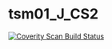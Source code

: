 # tsm01_J_CS2
<a href="https://scan.coverity.com/projects/wendyzhang1121-tsm01_j_cs2">
  <img alt="Coverity Scan Build Status"
       src="https://scan.coverity.com/projects/9602/badge.svg"/>
</a>
